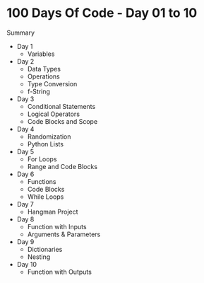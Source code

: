 # 100 Days Of Code - Day 01 to 10

Summary

- Day 1
    - Variables
- Day 2
    - Data Types
    - Operations
    - Type Conversion
    - f-String
- Day 3
    - Conditional Statements
    - Logical Operators
    - Code Blocks and Scope
- Day 4
    - Randomization
    - Python Lists
- Day 5
    - For Loops
    - Range and Code Blocks
- Day 6
    - Functions
    - Code Blocks
    - While Loops
- Day 7
    - Hangman Project
- Day 8
    - Function with Inputs
    - Arguments & Parameters
- Day 9
    - Dictionaries
    - Nesting
- Day 10
    - Function with Outputs

